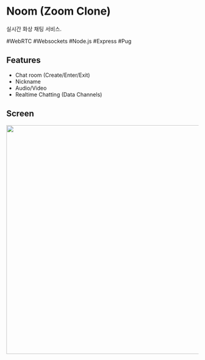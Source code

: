 # Noom (Zoom Clone)
실시간 화상 채팅 서비스.

#WebRTC #Websockets #Node.js #Express #Pug

## Features
* Chat room (Create/Enter/Exit)
* Nickname
* Audio/Video
* Realtime Chatting (Data Channels)

## Screen
<img src="" style="width: 600px"/>
